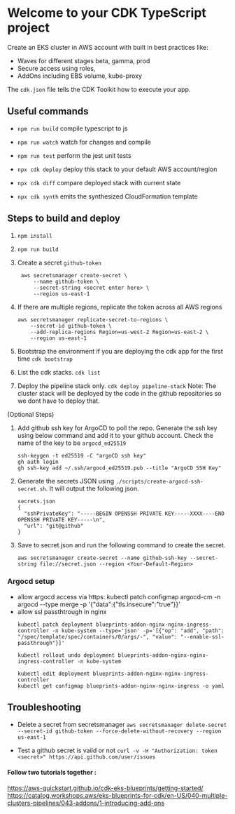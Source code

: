 # Welcome to your CDK TypeScript project

Create an EKS cluster in AWS account with built in best practices like:
- Waves for different stages beta, gamma, prod
- Secure access using roles,
- AddOns including EBS volume, kube-proxy

The `cdk.json` file tells the CDK Toolkit how to execute your app.

## Useful commands

* `npm run build`   compile typescript to js
* `npm run watch`   watch for changes and compile
* `npm run test`    perform the jest unit tests

* `npx cdk deploy`  deploy this stack to your default AWS account/region
* `npx cdk diff`    compare deployed stack with current state
* `npx cdk synth`   emits the synthesized CloudFormation template


## Steps to build and deploy
1. `npm install`
1. `npm run build`
1. Create a secret `github-token`
   ```
    aws secretsmanager create-secret \
        --name github-token \
        --secret-string <secret enter here> \
        --region us-east-1
    ```
1. If there are multiple regions, replicate the token across all AWS regions
    ```
    aws secretsmanager replicate-secret-to-regions \
        --secret-id github-token \
        --add-replica-regions Region=us-west-2 Region=us-east-2 \
        --region us-east-1
    ```


1. Bootstrap the environment if you are deploying the cdk app for the first time
`cdk bootstrap`

1. List the cdk stacks. `cdk list`

1. Deploy the pipeline stack only. `cdk deploy pipeline-stack`
    Note: The cluster stack will be deployed by the code in the github repositories so we dont have to deploy that. 

(Optional Steps)

1. Add github ssh key for ArgoCD to poll the repo.
    Generate the ssh key using below command and add it to your github account. Check the name of the key to be `argocd_ed25519`
      ```
      ssh-keygen -t ed25519 -C "argoCD ssh key"                        
      gh auth login 
      gh ssh-key add ~/.ssh/argocd_ed25519.pub --title "ArgoCD SSH Key"

      ```
1. Generate the secrets JSON using  `./scripts/create-argocd-ssh-secret.sh`. It will output the following json. 

      ```
      secrets.json
      {
        "sshPrivateKey": "-----BEGIN OPENSSH PRIVATE KEY-----XXXX----END OPENSSH PRIVATE KEY-----\n",
        "url": "git@github"
      } 
      ```
1. Save to secret.json and run the following command to create the secret. 
    ```
    aws secretsmanager create-secret --name github-ssh-key --secret-string file://secret.json --region <Your-Default-Region>
    ```
### Argocd setup
- allow argocd access via https:
kubectl patch configmap argocd-cm -n argocd --type merge -p '{"data":{"tls.insecure":"true"}}'
- allow ssl passthtrough in nginx
  ```
  kubectl patch deployment blueprints-addon-nginx-nginx-ingress-controller -n kube-system --type='json' -p='[{"op": "add", "path": "/spec/template/spec/containers/0/args/-", "value": "--enable-ssl-passthrough"}]'

  kubectl rollout undo deployment blueprints-addon-nginx-nginx-ingress-controller -n kube-system 

  kubectl edit deployment blueprints-addon-nginx-nginx-ingress-controller
  kubectl get configmap blueprints-addon-nginx-nginx-ingress -o yaml
  ```


## Troubleshooting
- Delete a secret from secretsmanager
`aws secretsmanager delete-secret --secret-id github-token --force-delete-without-recovery --region us-east-1`

- Test a github secret is vaild or not
`curl -v -H "Authorization: token <secret>" https://api.github.com/user/issues`


#### Follow two tutorials together :
https://aws-quickstart.github.io/cdk-eks-blueprints/getting-started/
https://catalog.workshops.aws/eks-blueprints-for-cdk/en-US/040-multiple-clusters-pipelines/043-addons/1-introducing-add-ons

